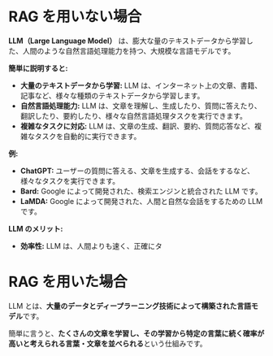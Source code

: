 # RAG を用いない場合

**LLM（Large Language Model）** は、膨大な量のテキストデータから学習した、人間のような自然言語処理能力を持つ、大規模な言語モデルです。

**簡単に説明すると:**

- **大量のテキストデータから学習:** LLM は、インターネット上の文章、書籍、記事など、様々な種類のテキストデータから学習します。
- **自然言語処理能力:** LLM は、文章を理解し、生成したり、質問に答えたり、翻訳したり、要約したり、様々な自然言語処理タスクを実行できます。
- **複雑なタスクに対応:** LLM は、文章の生成、翻訳、要約、質問応答など、複雑なタスクを自動的に実行できます。

**例:**

- **ChatGPT:** ユーザーの質問に答える、文章を生成する、会話をするなど、様々なタスクを実行できます。
- **Bard:** Google によって開発された、検索エンジンと統合された LLM です。
- **LaMDA:** Google によって開発された、人間と自然な会話をするための LLM です。

**LLM のメリット:**

- **効率性:** LLM は、人間よりも速く、正確にタ

# RAG を用いた場合

LLM とは、**大量のデータとディープラーニング技術によって構築された言語モデル**です。

簡単に言うと、**たくさんの文章を学習し、その学習から特定の言葉に続く確率が高いと考えられる言葉・文章を並べられる**という仕組みです。
